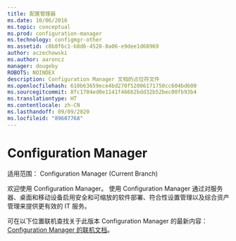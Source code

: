 ```yaml
---
title: 配置管理器
ms.date: 10/06/2016
ms.topic: conceptual
ms.prod: configuration-manager
ms.technology: configmgr-other
ms.assetid: c8b8f6c1-b8d6-4528-8a06-e9dee1d68969
author: aczechowski
ms.author: aaroncz
manager: dougeby
ROBOTS: NOINDEX
description: Configuration Manager 文档的占位符文件
ms.openlocfilehash: 610b63659ece4bd270f52006171750cc604bd600
ms.sourcegitcommit: 8fc1704ed0e1141f46662bdd32b52bec00fb93b4
ms.translationtype: HT
ms.contentlocale: zh-CN
ms.lasthandoff: 09/09/2020
ms.locfileid: "89607768"
---
```

# <a name="configuration-manager"></a>Configuration Manager

适用范围：  Configuration Manager (Current Branch)

欢迎使用 Configuration Manager。 使用 Configuration Manager 通过对服务器、桌面和移动设备启用安全和可缩放的软件部署、符合性设置管理以及综合资产管理来提供更有效的 IT 服务。  

可在以下位置联机查找关于此版本 Configuration Manager 的最新内容：[Configuration Manager 的联机文档](/mem/configmgr)。
